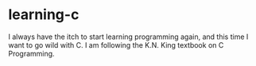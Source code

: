 # learning-c
I always have the itch to start learning programming again, and this time I want to go wild with C. I am following the K.N. King textbook on C Programming.
